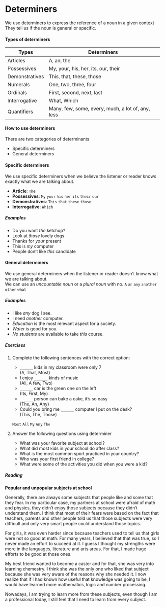 # Determiners
We use determiners to express the reference of a noun in a given context
They tell us if the noun is general or specific.

#### Types of determiners

|Types|Determiners|
|-|-|
|Articles|A, an, the|
|Possessives|My, your, his, her, its, our, their|
|Demonstratives|This, that, these, those|
|Numerals|One, two, three, four|
|Ordinals|First, second, next, last|
|Interrogative|What, Which|
|Quantifiers|Many, few, some, every, much, a lot of, any, less|

#### How to use determiners
There are two categories of determinants
- Specific determiners
- General determiners

#### Specific determiners
We use specific determiners when we believe the listener or reader knows exactly what we are talking about.  
- **Article**: `The`
- **Possessives**: `My` `your` `his` `her` `its` `their` `our`
- **Demonstratives**: `This` `that` `these` `those`
- **Interrogative**: `Which`

##### Examples
- Do you want _the_ ketchup?
- Look at _those_ lovely dogs
- Thanks for _your_ present
- This is _my_ computer
- People don’t like _this_ candidate

#### General determiners
We use general determiners when the listener or reader doesn't know what we are talking about.  
We can use an _uncountable noun_ or a _plural noun_ with no.
`A` `an` `any` `another` `other` `what`

##### Examples
- I like _any_ dog I see.
- I need _another_ computer.
- _Education_ is the most relevant aspect for a society.
- _Water_ is good for you.
- _No students_ are available to take _this_ course.

##### Exercises
1. Complete the following sentences with the correct option:
   - `______` kids in my classroom were only 7  
  (A, That, Most)
   - I enjoy `______` kinds of music  
   (All, A few, Two)
   - `______` car is the green one on the left  
   (Its, First, My)
   - `______` person can bake a cake, it’s so easy  
   (The, An, Any)
   - Could you bring me `______` computer I put on the desk?  
   (This, The, Those)

   `Most` `All` `My` `Any` `The`
1. Answer the following questions using determiner
   - What was your favorite subject at school?
   - What did most kids in your school do after class?
   - What is the most common sport practiced in your country?
   - Who was your first friend in college?
   - What were some of the activities you did when you were a kid?

##### Reading
**Popular and unpopular subjects at school**

Generally, there are always some subjects that people like and some that they fear. In my particular case, my partners at school were afraid of math and physics, they didn’t enjoy those subjects because they didn’t understand them. I think that most of their fears were based on the fact that teachers, parents and other people told us that those subjects were very difficult and only very smart people could understand those topics.

For girls, it was even harder since because teachers used to tell us that girls were not so good at math. For many years, I believed that that was true, so I never made an effort to succeed at it. I guess I thought my strengths were more in the languages, literature and arts areas. For that, I made huge efforts to be good at those ones.

My best friend wanted to become a caster and for that, she was very into learning chemestry. I think she was the only one who liked that subject because she was very aware of the reasons why she needed it. I now realize that if I had known how useful that knowledge was going to be, I would have learned more mathematics, logic and number processing.

Nowadays, I am trying to learn more from these subjects, even though I am a professional today, I still feel that I need to learn from every subject.
